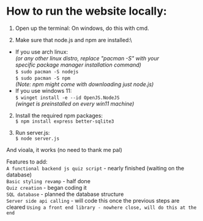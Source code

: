 # How to run the website locally:

1. Open up the terminal:
On windows, do this with cmd.

2. Make sure that node.js and npm are installed:\
- If you use arch linux:\
*(or any other linux distro, replace "pacman -S" with your\
specific package manager installation command)*\
`$ sudo pacman -S nodejs`\
`$ sudo pacman -S npm`\
*(Note: npm might come with downloading just node.js)*
- If you use windows 11:\
`$ winget install -e --id OpenJS.NodeJS`\
*(winget is preinstalled on every win11 machine)*

2. Install the required npm packages:\
`$ npm install express better-sqlite3`

3. Run server.js:\
`$ node server.js`

And vioala, it works (no need to thank me pal)

Features to add:\
`A functional backend js quiz script` - nearly finished (waiting on the database)\
`Basic styling revamp` - half done\
`Quiz creation` - began coding it\
`SQL database` - planned the database structure\
`Server side api calling` - will code this once the previous steps are cleared
`Using a front end library - nowhere close, will do this at the end`

